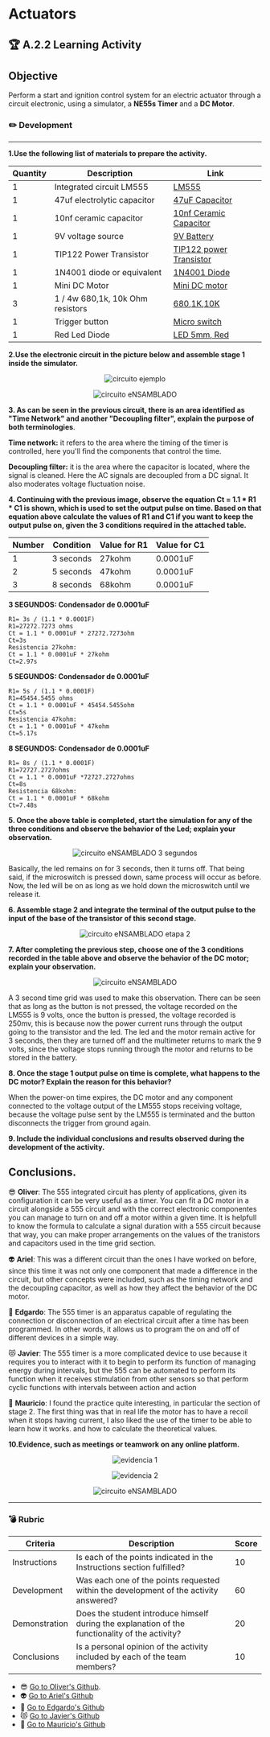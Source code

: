 # Actuators

## :trophy: A.2.2 Learning Activity

## Objective

Perform a start and ignition control system for an electric actuator through a circuit electronic, using a simulator, a **NE55s Timer** and a **DC Motor**.

### :pencil2: Development
___ 

**1.Use the following list of materials to prepare the activity.**

**Quantity** | **Description** | **Link**
-------- | ----------- | ----------
1 | Integrated circuit LM555 | [LM555](https://www.ti.com/store/ti/en/p/product/?p=LM555CN/NOPB)
1 | 47uf electrolytic capacitor | [47uF Capacitor](https://www.steren.com.mx/capacitor-electrolitico-radial-de-47-uf-micro-faradios-a-25-volts.html)
1 | 10nf ceramic capacitor | [10nf Ceramic Capacitor](https://articulo.mercadolibre.com.mx/MLM-783887724-capacitor-ceramico-pack-30-piezas-_JM?searchVariation=57755773246#searchVariation=57755773246&position=1&search_layout=stack&type=item&tracking_id=c6e28258-30ee-44c8-a889-d4281ac0eb1a)
1 | 9V voltage source | [9V Battery](https://www.duracell.in/product/ultra-alkaline-9v-batteries/)
1 | TIP122 Power Transistor | [TIP122 power Transistor](https://www.indiamart.com/proddetail/tip122-npn-power-darlington-transistor-10661030591.html)
1 | 1N4001 diode or equivalent | [1N4001 Diode](https://www.jameco.com/z/1N4001-Major-Brands-Diode-1N4001-50-Volt-1-Amp-General-Purpose-Rectifier_35975.html)
1 | Mini DC Motor | [Mini DC motor](https://www.allelectronics.com/item/dcm-491/mini-motor-1.5-3-vdc/1.html)
3 | 1 / 4w 680,1k, 10k Ohm resistors | [680](https://www.allelectronics.com/item/291-680/680-ohm-1/4-watt-resistor/1.html),[1K](https://www.allelectronics.com/item/291-1k/1k-ohm-1/4-watt-resistor/1.html),[10K](https://www.allelectronics.com/item/291-10k/10k-ohm-1/4-watt-resistor/1.html)
1 | Trigger button | [Micro switch](https://www.steren.com.mx/micro-switch-de-push-con-4-terminales-y-vastago-largo.html) 
1 | Red Led Diode | [LED 5mm, Red](https://www.steren.com.mx/led-de-5-mm-color-rojo-claro.html)

**2.Use the electronic circuit in the picture below and assemble stage 1 inside the simulator.**
<p align="center">
    <img alt="circuito ejemplo" src="https://github.com/JavieRM3N/SistemasProgramables/blob/main/img/A2.2-CiruitoEjemplo.png?raw=true">
</p>

<p align="center">
    <img alt="circuito eNSAMBLADO" src="https://github.com/JavieRM3N/SistemasProgramables/blob/main/img/A2.2-circuito_ensamblado.png?raw=true">
</p>

**3. As can be seen in the previous circuit, there is an area identified as "Time Network" and another "Decoupling filter", explain the purpose of both terminologies**.

**Time network:** it refers to the area where the timing of the timer is controlled, here you'll find the components that control the time.

**Decoupling filter:** it is the area where the capacitor is located, where the signal is cleaned. Here the AC signals are decoupled from a DC signal. It also moderates voltage fluctuation noise.

**4. Continuing with the previous image, observe the equation Ct = 1.1 * R1 * C1 is shown, **which is used to set the output pulse on time**. Based on that equation above calculate the values ​​of **R1 and C1** if you want to keep the output pulse on, given the 3 conditions required in the attached table.**

**Number** | **Condition** | **Value for R1** | **Value for C1**
---------- | ------------- | ---------------- | ----------------
1 | 3 seconds| 27kohm | 0.0001uF
2 | 5 seconds| 47kohm | 0.0001uF
3 | 8 seconds| 68kohm | 0.0001uF

**3 SEGUNDOS: Condensador de 0.0001uF**
```
R1= 3s / (1.1 * 0.0001F)
R1=27272.7273 ohms
Ct = 1.1 * 0.0001uF * 27272.7273ohm
Ct=3s
Resistencia 27kohm:
Ct = 1.1 * 0.0001uF * 27kohm
Ct=2.97s
```

**5 SEGUNDOS: Condensador de 0.0001uF**
```
R1= 5s / (1.1 * 0.0001F)
R1=45454.5455 ohms
Ct = 1.1 * 0.0001uF * 45454.5455ohm
Ct=5s
Resistencia 47kohm:
Ct = 1.1 * 0.0001uF * 47kohm
Ct=5.17s
```

**8 SEGUNDOS: Condensador de 0.0001uF**
```
R1= 8s / (1.1 * 0.0001F)
R1=72727.2727ohms
Ct = 1.1 * 0.0001uF *72727.2727ohms
Ct=8s
Resistencia 68kohm:
Ct = 1.1 * 0.0001uF * 68kohm
Ct=7.48s
```

**5. Once the above table is completed, start the simulation for any of the three conditions and observe the behavior of the Led; explain your observation.**

<p align="center">
    <img alt="circuito eNSAMBLADO 3 segundos" src="https://github.com/JavieRM3N/SistemasProgramables/blob/main/img/A2.2-3segundos.png?raw=true">
</p>

Basically, the led remains on for 3 seconds, then it turns off. 
That being said, if the microswitch is pressed down, same process will occur as before.
Now, the led will be on as long as we hold down the microswitch until we release it. 

**6. Assemble stage 2 and integrate the terminal of the output pulse to the input of the base of the transistor of this second stage.**

<p align="center">
    <img alt="circuito eNSAMBLADO etapa 2" src="https://github.com/JavieRM3N/SistemasProgramables/blob/main/img/A2.2-circuito_ensamblado_etapa2.png?raw=true">
</p>

**7. After completing the previous step, choose one of the 3 conditions recorded in the table above and observe the behavior of the DC motor; explain your observation.**

<p align="center">
    <img alt="circuito eNSAMBLADO" src="https://github.com/JavieRM3N/SistemasProgramables/blob/main/img/A2.2-3segundos_etapa2.png?raw=true">
</p>

A 3 second time grid was used to make this observation. There can be seen that as long as the button is not pressed, the voltage recorded on the LM555 is 9 volts, once the button is pressed, the voltage recorded is 250mv, this is because now the power current runs through the output going to the transistor and the led. The led and the motor remain active for 3 seconds, then they are turned off and the multimeter returns to mark the 9 volts, since the voltage stops running through the motor and returns to be stored in the battery.

**8. Once the stage 1 output pulse on time is complete, what happens to the DC motor? Explain the reason for this behavior?**

When the power-on time expires, the DC motor and any component connected to the voltage output of the LM555 stops receiving voltage, because the voltage pulse sent by the LM555 is terminated and the button disconnects the trigger from ground again.

**9. Include the individual conclusions and results observed during the development of the activity.**

## Conclusions.
:sunglasses: **Oliver**:  The 555 integrated circuit has plenty of applications, given its configuration it can be very useful as a timer. You can fit a DC motor in a circuit alongside a 555 circuit and with the correct electronic componentes you can manage to turn on and off a motor within a given time. It is helpfull to know the formula to calculate a signal duration with a 555 circuit because that way, you can make proper arrangements on the values of the tranistors and capacitors used in the time grid section.

:alien: **Ariel**: This was a different circuit than the ones I have worked on before, since this time it was not only one component that made a difference in the circuit, but other concepts were included, such as the timing network and the decoupling capacitor, as well as how they affect the behavior of the DC motor. 

:dog: **Edgardo**: The 555 timer is an apparatus capable of regulating the connection or disconnection of an electrical circuit after a time has been programmed. In other words, it allows us to program the on and off of different devices in a simple way.

:heart_eyes_cat: **Javier**: The 555 timer is a more complicated device to use because it requires you to interact with it to begin to perform its function of managing energy during intervals, but the 555 can be automated to perform its function when it receives stimulation from other sensors so that perform cyclic functions with intervals between action and action


:see_no_evil: **Mauricio**: I found the practice quite interesting, in particular the section of stage 2. The first thing was that in real life the motor has to have a recoil when it stops having current, I also liked the use of the timer to be able to learn how it works. and how to calculate the theoretical values.

**10.Evidence, such as meetings or teamwork on any online platform.**
<p align="center">
    <img alt="evidencia 1" src="https://github.com/JavieRM3N/SistemasProgramables/blob/main/img/A2.1-Evidence1.png?raw=true">
</p>
<p align="center">
    <img alt="evidencia 2" src="https://github.com/JavieRM3N/SistemasProgramables/blob/main/img/A2.1-Evidence2.png?raw=true">
</p>
<p align="center">
    <img alt="circuito eNSAMBLADO" src="https://github.com/JavieRM3N/SistemasProgramables/blob/main/img/A2.1-Evidence3.png?raw=true">
</p>

___

### :bomb: Rubric

Criteria | Description | Score
--------- | ----------- | -------
Instructions | Is each of the points indicated in the Instructions section fulfilled? | 10
Development | Was each one of the points requested within the development of the activity answered? | 60
Demonstration | Does the student introduce himself during the explanation of the functionality of the activity? | 20
Conclusions | Is a personal opinion of the activity included by each of the team members? | 10

* :sunglasses: [Go to Oliver's Github](https://github.com/olivervillalobos/SProgramables).
* :alien: [Go to Ariel's Github](https://github.com/MonroyAriel/SistemasProgramables_2020_1)
* :dog: [Go to Edgardo's Github](https://github.com/edgardoIbanez/SistemasProgramables)
* :heart_eyes_cat: [Go to Javier's Github](https://github.com/JavieRM3N/SistemasProgramables)
* :see_no_evil: [Go to Mauricio's Github](https://github.com/Mauricio211/SProgramables)